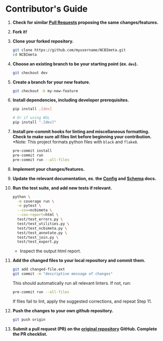 # Contributor's Guide

1. **Check for similar [Pull Requests](https://github.com/ktmeaton/NCBImeta/pulls) proposing the same changes/features.**

1. **Fork it!**

1. **Clone your forked repository.**

    ```bash
    git clone https://github.com/myusername/NCBImeta.git
    cd NCBImeta
    ```

1. **Choose an existing branch to be your starting point (ex. ```dev```).**

    ```bash
    git checkout dev
    ```

1. **Create a branch for your new feature.**

    ```bash
    git checkout -b my-new-feature
    ```

1. **Install dependencies, including developer prerequisites.**

    ```bash
    pip install .[dev]

    # Or if using WSL
    pip install ".[dev]"
    ```

1. **Install pre-commit hooks for linting and miscellaneous formatting. Check to make sure all files lint before beginning your contribution.**
\*Note: This project formats python files with ```black``` and ```flake8```.

    ```bash
    pre-commit install
    pre-commit run
    pre-commit run --all-files
    ```

1. **Implement your changes/features.**

1. **Update the relevant documentation, ex. the [Config](https://github.com/ktmeaton/NCBImeta/blob/master/docs/config.md) and [Schema](https://github.com/ktmeaton/NCBImeta/blob/master/docs/schema.md) docs.**

1. **Run the test suite, and add new tests if relevant.**

    ```bash
    python \
      -m coverage run \
      -m pytest \
      --cov=ncbimeta \
      --cov-report=html \
      test/test_errors.py \
      test/test_utilities.py \
      test/test_ncbimeta.py \
      test/test_annotate.py \
      test/test_join.py \
      test/test_export.py
    ```

    - Inspect the output html report.

1. **Add the changed files to your local repository and commit them.**

    ```bash
    git add changed-file.ext
    git commit -m "descriptive message of changes"
    ```

    This should automatically run all relevant linters. If not, run:

    ```bash
    pre-commit run --all-files
    ```

    If files fail to lint, apply the suggested corrections, and repeat Step 11.

1. **Push the changes to your own github repository.**

    ```bash
    git push origin
    ```

1. **Submit a pull request (PR) on the [original repository](https://github.com/ktmeaton/NCBImeta.git) GitHub. Complete the PR checklist.**
